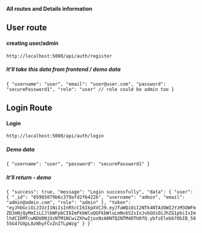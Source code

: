**All routes and Details information**

## User route

#### creating user/admin

`http://localhost:5000/api/auth/register`

##### It'll take this data from frontend / demo data

`{
    "username": "user",
    "email": "user@user.com",
    "password": "securePassword1",
    "role": "user" // role could be admin too
}`

## Login Route

#### Login

`http://localhost:5000/api/auth/login`

##### Demo data

`{
    "username": "user",
    "password": "securePassword1"
}`

##### It'll return - demo

`{
    "success": true,
    "message": "Login successfully",
    "data": {
        "user": {
            "_id": "65985079b6c379afd2f6422b",
            "username": "admin",
            "email": "admin@admin.com",
            "role": "admin"
        },
        "token": "eyJhbGciOiJIUzI1NiIsInR5cCI6IkpXVCJ9.eyJfaWQiOiI2NTk4NTA3OWI2YzM3OWFmZDJmNjQyMmIiLCJlbWFpbCI6ImFkbWluQGFkbWluLmNvbSIsInJvbGUiOiJhZG1pbiIsImlhdCI6MTcwNDU0NjUzNTM1NCwiZXhwIjoxNzA0NTQ2NTM4OTU0fQ.ybfzElebb7ObIB_5855G47UXpL8zNhyFCvZnITLpWzg"
    }
}`
